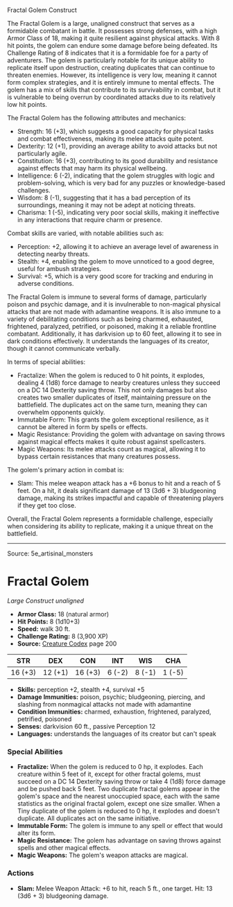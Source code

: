 <MonsterName/>Fractal Golem</MonsterName>
<CreatureType/>Construct</CreatureType>

<summary>The Fractal Golem is a large, unaligned construct that serves as a formidable combatant in battle. It possesses strong defenses, with a high Armor Class of 18, making it quite resilient against physical attacks. With 8 hit points, the golem can endure some damage before being defeated. Its Challenge Rating of 8 indicates that it is a formidable foe for a party of adventurers. The golem is particularly notable for its unique ability to replicate itself upon destruction, creating duplicates that can continue to threaten enemies. However, its intelligence is very low, meaning it cannot form complex strategies, and it is entirely immune to mental effects. The golem has a mix of skills that contribute to its survivability in combat, but it is vulnerable to being overrun by coordinated attacks due to its relatively low hit points. </summary>

<detail>

The Fractal Golem has the following attributes and mechanics: 
- Strength: 16 (+3), which suggests a good capacity for physical tasks and combat effectiveness, making its melee attacks quite potent.
- Dexterity: 12 (+1), providing an average ability to avoid attacks but not particularly agile.
- Constitution: 16 (+3), contributing to its good durability and resistance against effects that may harm its physical wellbeing.
- Intelligence: 6 (-2), indicating that the golem struggles with logic and problem-solving, which is very bad for any puzzles or knowledge-based challenges.
- Wisdom: 8 (-1), suggesting that it has a bad perception of its surroundings, meaning it may not be adept at noticing threats.
- Charisma: 1 (-5), indicating very poor social skills, making it ineffective in any interactions that require charm or presence.

Combat skills are varied, with notable abilities such as:
- Perception: +2, allowing it to achieve an average level of awareness in detecting nearby threats.
- Stealth: +4, enabling the golem to move unnoticed to a good degree, useful for ambush strategies.
- Survival: +5, which is a very good score for tracking and enduring in adverse conditions.

The Fractal Golem is immune to several forms of damage, particularly poison and psychic damage, and it is invulnerable to non-magical physical attacks that are not made with adamantine weapons. It is also immune to a variety of debilitating conditions such as being charmed, exhausted, frightened, paralyzed, petrified, or poisoned, making it a reliable frontline combatant. Additionally, it has darkvision up to 60 feet, allowing it to see in dark conditions effectively. It understands the languages of its creator, though it cannot communicate verbally.

In terms of special abilities:
- Fractalize: When the golem is reduced to 0 hit points, it explodes, dealing 4 (1d8) force damage to nearby creatures unless they succeed on a DC 14 Dexterity saving throw. This not only damages but also creates two smaller duplicates of itself, maintaining pressure on the battlefield. The duplicates act on the same turn, meaning they can overwhelm opponents quickly.
- Immutable Form: This grants the golem exceptional resilience, as it cannot be altered in form by spells or effects.
- Magic Resistance: Providing the golem with advantage on saving throws against magical effects makes it quite robust against spellcasters.
- Magic Weapons: Its melee attacks count as magical, allowing it to bypass certain resistances that many creatures possess.

The golem's primary action in combat is:
- Slam: This melee weapon attack has a +6 bonus to hit and a reach of 5 feet. On a hit, it deals significant damage of 13 (3d6 + 3) bludgeoning damage, making its strikes impactful and capable of threatening players if they get too close. 

Overall, the Fractal Golem represents a formidable challenge, especially when considering its ability to replicate, making it a unique threat on the battlefield.</detail>



---

Source: 5e_artisinal_monsters

# Fractal Golem

*Large* *Construct* *unaligned*

- **Armor Class:** 18 (natural armor)
- **Hit Points:** 8 (1d10+3)
- **Speed:** walk 30 ft.
- **Challenge Rating:** 8 (3,900 XP)
- **Source:** [Creature Codex](https://koboldpress.com/kpstore/product/creature-codex-for-5th-edition-dnd) page 200

| STR | DEX | CON | INT | WIS | CHA |
| --- | --- | --- | --- | --- | --- |
| 16 (+3) | 12 (+1) | 16 (+3) | 6 (-2) | 8 (-1) | 1 (-5) |

- **Skills:** perception +2, stealth +4, survival +5
- **Damage Immunities:** poison, psychic; bludgeoning, piercing, and slashing from nonmagical attacks not made with adamantine
- **Condition Immunities:** charmed, exhaustion, frightened, paralyzed, petrified, poisoned
- **Senses:** darkvision 60 ft., passive Perception 12
- **Languages:** understands the languages of its creator but can't speak

### Special Abilities

- **Fractalize:** When the golem is reduced to 0 hp, it explodes. Each creature within 5 feet of it, except for other fractal golems, must succeed on a DC 14 Dexterity saving throw or take 4 (1d8) force damage and be pushed back 5 feet. Two duplicate fractal golems appear in the golem's space and the nearest unoccupied space, each with the same statistics as the original fractal golem, except one size smaller. When a Tiny duplicate of the golem is reduced to 0 hp, it explodes and doesn't duplicate. All duplicates act on the same initiative.
- **Immutable Form:** The golem is immune to any spell or effect that would alter its form.
- **Magic Resistance:** The golem has advantage on saving throws against spells and other magical effects.
- **Magic Weapons:** The golem's weapon attacks are magical.

### Actions

- **Slam:** Melee Weapon Attack: +6 to hit, reach 5 ft., one target. Hit: 13 (3d6 + 3) bludgeoning damage.




